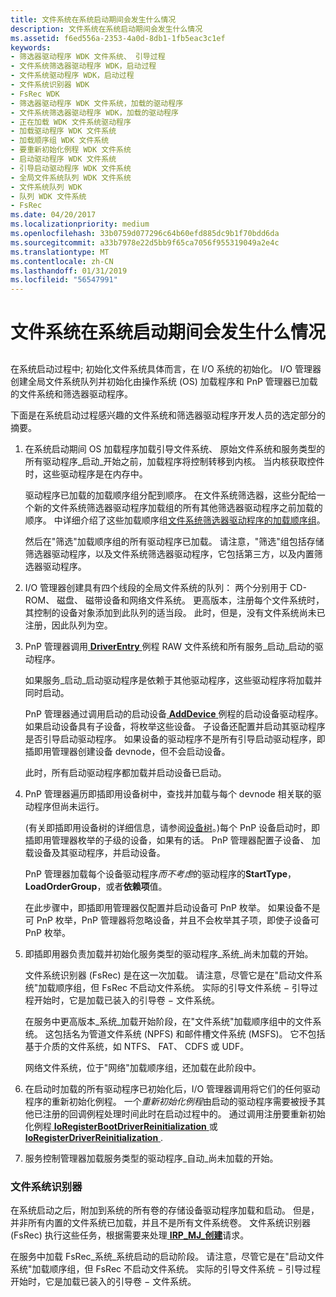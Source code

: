 ```yaml
---
title: 文件系统在系统启动期间会发生什么情况
description: 文件系统在系统启动期间会发生什么情况
ms.assetid: f6ed556a-2353-4a0d-8db1-1fb5eac3c1ef
keywords:
- 筛选器驱动程序 WDK 文件系统、 引导过程
- 文件系统筛选器驱动程序 WDK，启动过程
- 文件系统驱动程序 WDK，启动过程
- 文件系统识别器 WDK
- FsRec WDK
- 筛选器驱动程序 WDK 文件系统，加载的驱动程序
- 文件系统筛选器驱动程序 WDK，加载的驱动程序
- 正在加载 WDK 文件系统驱动程序
- 加载驱动程序 WDK 文件系统
- 加载顺序组 WDK 文件系统
- 要重新初始化例程 WDK 文件系统
- 启动驱动程序 WDK 文件系统
- 引导启动驱动程序 WDK 文件系统
- 全局文件系统队列 WDK 文件系统
- 文件系统队列 WDK
- 队列 WDK 文件系统
- FsRec
ms.date: 04/20/2017
ms.localizationpriority: medium
ms.openlocfilehash: 33b0759d077296c64b60efd885dc9b1f70bdd6da
ms.sourcegitcommit: a33b7978e22d5bb9f65ca7056f955319049a2e4c
ms.translationtype: MT
ms.contentlocale: zh-CN
ms.lasthandoff: 01/31/2019
ms.locfileid: "56547991"
---
```

# <a name="what-happens-to-file-systems-during-system-boot"></a>文件系统在系统启动期间会发生什么情况


## <span id="ddk_what_happens_to_file_systems_during_system_boot_if"></span><span id="DDK_WHAT_HAPPENS_TO_FILE_SYSTEMS_DURING_SYSTEM_BOOT_IF"></span>


在系统启动过程中; 初始化文件系统具体而言，在 I/O 系统的初始化。 I/O 管理器创建全局文件系统队列并初始化由操作系统 (OS) 加载程序和 PnP 管理器已加载的文件系统和筛选器驱动程序。

下面是在系统启动过程感兴趣的文件系统和筛选器驱动程序开发人员的选定部分的摘要。

1.  在系统启动期间 OS 加载程序加载引导文件系统、 原始文件系统和服务类型的所有驱动程序\_启动\_开始之前，加载程序将控制转移到内核。 当内核获取控件时，这些驱动程序是在内存中。

    驱动程序已加载的加载顺序组分配到顺序。 在文件系统筛选器，这些分配给一个新的文件系统筛选器驱动程序加载组的所有其他筛选器驱动程序之前加载的顺序。 中详细介绍了这些加载顺序组[文件系统筛选器驱动程序的加载顺序组](load-order-groups-for-file-system-filter-drivers.md)。

    然后在"筛选"加载顺序组的所有驱动程序已加载。 请注意，"筛选"组包括存储筛选器驱动程序，以及文件系统筛选器驱动程序，它包括第三方，以及内置筛选器驱动程序。

2.  I/O 管理器创建具有四个线段的全局文件系统的队列： 两个分别用于 CD-ROM、 磁盘、 磁带设备和网络文件系统。 更高版本，注册每个文件系统时，其控制的设备对象添加到此队列的适当段。 此时，但是，没有文件系统尚未已注册，因此队列为空。

3.  PnP 管理器调用[ **DriverEntry** ](https://msdn.microsoft.com/library/windows/hardware/ff544113)例程 RAW 文件系统和所有服务\_启动\_启动的驱动程序。

    如果服务\_启动\_启动驱动程序是依赖于其他驱动程序，这些驱动程序将加载并同时启动。

    PnP 管理器通过调用启动的启动设备[ **AddDevice** ](https://msdn.microsoft.com/library/windows/hardware/ff540521)例程的启动设备驱动程序。 如果启动设备具有子设备，将枚举这些设备。 子设备还配置并启动其驱动程序是否引导启动驱动程序。 如果设备的驱动程序不是所有引导启动驱动程序，即插即用管理器创建设备 devnode，但不会启动设备。

    此时，所有启动驱动程序都加载并启动设备已启动。

4.  PnP 管理器遍历即插即用设备树中，查找并加载与每个 devnode 相关联的驱动程序但尚未运行。

    (有关即插即用设备树的详细信息，请参阅[设备树](https://msdn.microsoft.com/library/windows/hardware/ff543194)。)每个 PnP 设备启动时，即插即用管理器枚举的子级的设备，如果有的话。 PnP 管理器配置子设备、 加载设备及其驱动程序，并启动设备。

    PnP 管理器加载每个设备驱动程序*而不考虑*的驱动程序的**StartType**， **LoadOrderGroup**，或者**依赖项**值。

    在此步骤中，即插即用管理器仅配置并启动设备可 PnP 枚举。 如果设备不是可 PnP 枚举，PnP 管理器将忽略设备，并且不会枚举其子项，即使子设备可 PnP 枚举。

5.  即插即用器负责加载并初始化服务类型的驱动程序\_系统\_尚未加载的开始。

    文件系统识别器 (FsRec) 是在这一次加载。 请注意，尽管它是在"启动文件系统"加载顺序组，但 FsRec 不启动文件系统。 实际的引导文件系统 − 引导过程开始时，它是加载已装入的引导卷 − 文件系统。

    在服务中更高版本\_系统\_加载开始阶段，在"文件系统"加载顺序组中的文件系统。 这包括名为管道文件系统 (NPFS) 和邮件槽文件系统 (MSFS)。 它不包括基于介质的文件系统，如 NTFS、 FAT、 CDFS 或 UDF。

    网络文件系统，位于"网络"加载顺序组，还加载在此阶段中。

6.  在启动时加载的所有驱动程序已初始化后，I/O 管理器调用将它们的任何驱动程序的重新初始化例程。 一个*重新初始化例程*由启动的驱动程序需要被授予其他已注册的回调例程处理时间此时在启动过程中的。 通过调用注册要重新初始化例程[ **IoRegisterBootDriverReinitialization** ](https://msdn.microsoft.com/library/windows/hardware/ff549494)或[ **IoRegisterDriverReinitialization** ](https://msdn.microsoft.com/library/windows/hardware/ff549511).

7.  服务控制管理器加载服务类型的驱动程序\_自动\_尚未加载的开始。

### <a name="span-idddkfilesystemrecognizerifspanspan-idddkfilesystemrecognizerifspanfile-system-recognizer"></a><span id="ddk_file_system_recognizer_if"></span><span id="DDK_FILE_SYSTEM_RECOGNIZER_IF"></span>文件系统识别器

在系统启动之后，附加到系统的所有卷的存储设备驱动程序加载和启动。 但是，并非所有内置的文件系统已加载，并且不是所有文件系统卷。 文件系统识别器 (FsRec) 执行这些任务，根据需要来处理[ **IRP\_MJ\_创建**](https://msdn.microsoft.com/library/windows/hardware/ff548630)请求。

在服务中加载 FsRec\_系统\_系统启动的启动阶段。 请注意，尽管它是在"启动文件系统"加载顺序组，但 FsRec 不启动文件系统。 实际的引导文件系统 − 引导过程开始时，它是加载已装入的引导卷 − 文件系统。

 

 





